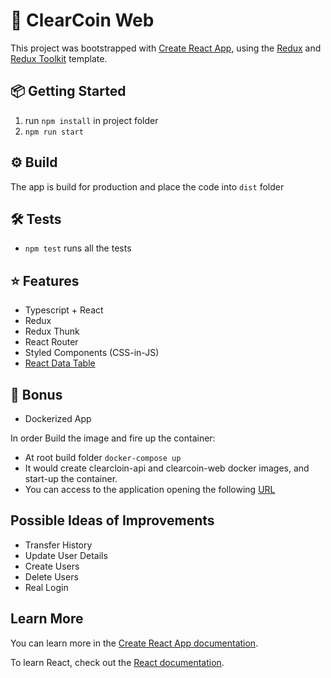 # 🚀 ClearCoin Web

This project was bootstrapped with [Create React App](https://github.com/facebook/create-react-app), using the [Redux](https://redux.js.org/) and [Redux Toolkit](https://redux-toolkit.js.org/) template.

## 📦 Getting Started

1. run <code>npm install</code> in project folder
2. <code>npm run start</code>

## ⚙️ Build

The app is build for production and place the code into `dist` folder

## 🛠️ Tests

- `npm test` runs all the tests

## ⭐️ Features

- Typescript + React
- Redux
- Redux Thunk
- React Router
- Styled Components (CSS-in-JS)
- [React Data Table](https://github.com/jbetancur/react-data-table-component)

## 🎁 Bonus
- Dockerized App

In order Build the image and fire up the container:

- At root build folder <code>docker-compose up</code> 
- It would create clearcloin-api and clearcoin-web docker images, and start-up the container.
- You can access to the application opening the following [URL](http://localhost:3001)


## Possible Ideas of Improvements
- Transfer History
- Update User Details
- Create Users
- Delete Users
- Real Login
## Learn More

You can learn more in the [Create React App documentation](https://facebook.github.io/create-react-app/docs/getting-started).

To learn React, check out the [React documentation](https://reactjs.org/).
